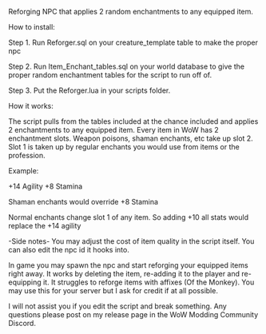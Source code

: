 Reforging NPC that applies 2 random enchantments to any equipped item.

How to install:

Step 1. Run Reforger.sql on your creature_template table to make the proper npc

Step 2. Run Item_Enchant_tables.sql on your world database to give the proper random enchantment tables for the script to run off of.

Step 3. Put the Reforger.lua in your scripts folder.

How it works:

The script pulls from the tables included at the chance included and applies 2 enchantments to any equipped item. Every item in WoW has 2 enchantment slots. Weapon poisons, shaman enchants, etc take up slot 2. Slot 1 is taken up by regular enchants you would use from items or the profession.

Example:

+14 Agility
+8 Stamina

Shaman enchants would override +8 Stamina

Normal enchants change slot 1 of any item. So adding +10 all stats would replace the +14 agility

-Side notes-
You may adjust the cost of item quality in the script itself. You can also edit the npc id it hooks into.

In game you may spawn the npc and start reforging your equipped items right away. It works by deleting the item, re-adding it to the player and re-equipping it. It struggles to reforge items with affixes (Of the Monkey).
You may use this for your server but I ask for credit if at all possible.

I will not assist you if you edit the script and break something. Any questions please post on my release page in the WoW Modding Community Discord. 
